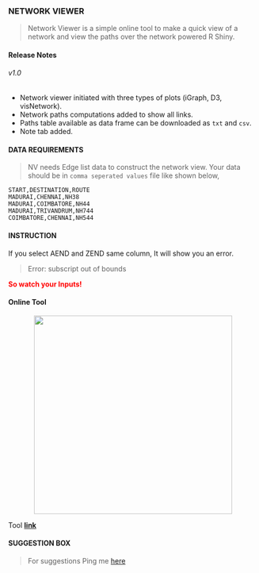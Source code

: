 ### <b>NETWORK VIEWER</b>

> Network Viewer is a simple online tool to make a quick view of a network and view the paths over the network powered R Shiny.

#### Release Notes

###### v1.0

- Network viewer initiated with three types of plots (iGraph, D3, visNetwork).
- Network paths computations added to show all links.
- Paths table available as data frame can be downloaded as `txt` and `csv`.
- Note tab added.

#### <b>DATA REQUIREMENTS</b>

> NV needs Edge list data to construct the network view. Your data should be in `comma seperated values` file like shown below,

```text
START,DESTINATION,ROUTE
MADURAI,CHENNAI,NH38
MADURAI,COIMBATORE,NH44
MADURAI,TRIVANDRUM,NH744
COIMBATORE,CHENNAI,NH544
```


#### <b>INSTRUCTION</b>

If you select AEND and ZEND same column, It will show you an error.

> Error: subscript out of bounds

<b><font color="red">So watch your Inputs!</font></b>


#### **Online Tool**

<p align="center">
<kbd>
<a href="https://bhanuchander.shinyapps.io/networkviewer">
<img src="https://bhanuchander210.github.io/myapps/images/networkviewer.gif" width="400" height=auto align="center" />
</a>
</kbd>
</p>

Tool **[link](https://bhanuchander.shinyapps.io/networkviewer/)**


#### <b> SUGGESTION BOX </b>

> For suggestions Ping me [here](https://bhanuchander210.github.io)
